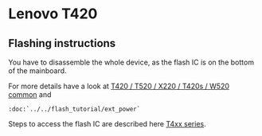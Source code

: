 # Lenovo T420

## Flashing instructions
You have to disassemble the whole device, as the flash IC is on the bottom
of the mainboard.

For more details have a look at [T420 / T520 / X220 / T420s / W520 common] and

```eval_rst
:doc:`../../flash_tutorial/ext_power`
```

Steps to access the flash IC are described here [T4xx series].

[T4xx series]: t4xx_series.md
[T420 / T520 / X220 / T420s / W520 common]: xx20_series.md
